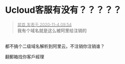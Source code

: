 # Ucloud客服有没有？？？？？


<div class="quote"><blockquote><font size="2"><a href="https://www.hostloc.com/forum.php?mod=redirect&amp;goto=findpost&amp;pid=9399779&amp;ptid=762140" target="_blank"><font color="#999999">犀首 发表于 2020-11-4 09:54</font></a></font><br />
我有个域名就是这么被阿里给注销的</blockquote></div><br />
都不搞个二级域名解析到阿里云，不注销你注销谁？

翻郵箱找你客戶經理
